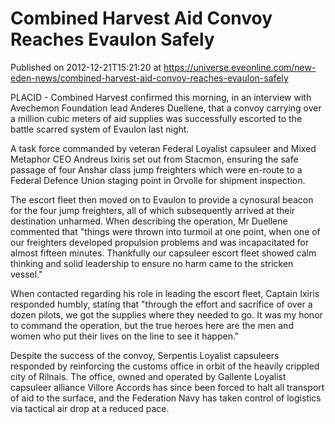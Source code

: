 # Combined Harvest Aid Convoy Reaches Evaulon Safely
Published on 2012-12-21T15:21:20 at https://universe.eveonline.com/new-eden-news/combined-harvest-aid-convoy-reaches-evaulon-safely

PLACID - Combined Harvest confirmed this morning, in an interview with Avechemon Foundation lead Anderes Duellene, that a convoy carrying over a million cubic meters of aid supplies was successfully escorted to the battle scarred system of Evaulon last night.

A task force commanded by veteran Federal Loyalist capsuleer and Mixed Metaphor CEO Andreus Ixiris set out from Stacmon, ensuring the safe passage of four Anshar class jump freighters which were en-route to a Federal Defence Union staging point in Orvolle for shipment inspection.

The escort fleet then moved on to Evaulon to provide a cynosural beacon for the four jump freighters, all of which subsequently arrived at their destination unharmed. When describing the operation, Mr Duellene commented that "things were thrown into turmoil at one point, when one of our freighters developed propulsion problems and was incapacitated for almost fifteen minutes. Thankfully our capsuleer escort fleet showed calm thinking and solid leadership to ensure no harm came to the stricken vessel."

When contacted regarding his role in leading the escort fleet, Captain Ixiris responded humbly, stating that "through the effort and sacrifice of over a dozen pilots, we got the supplies where they needed to go. It was my honor to command the operation, but the true heroes here are the men and women who put their lives on the line to see it happen."

Despite the success of the convoy, Serpentis Loyalist capsuleers responded by reinforcing the customs office in orbit of the heavily crippled city of Rilnais. The office, owned and operated by Gallente Loyalist capsuleer alliance Villore Accords has since been forced to halt all transport of aid to the surface, and the Federation Navy has taken control of logistics via tactical air drop at a reduced pace.
